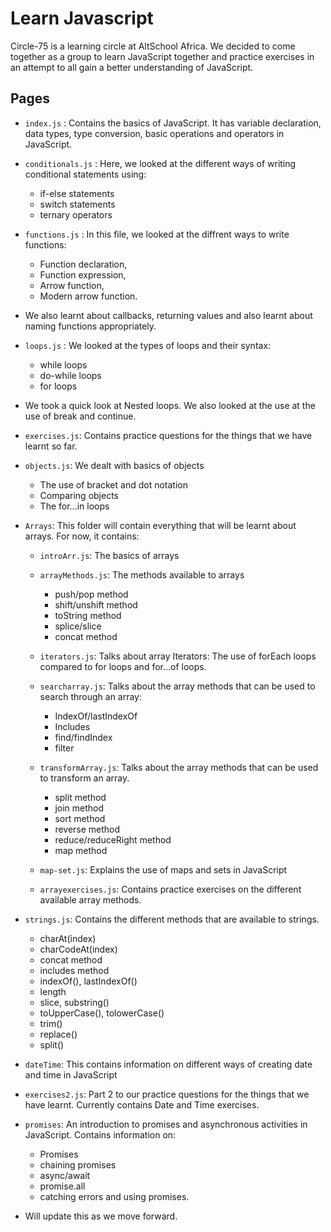 # Learn Javascript
 Circle-75 is a learning circle at AltSchool Africa. We decided to come together as a group to learn JavaScript together and practice exercises in an attempt to all gain a better understanding of JavaScript.

## Pages
- `index.js` : Contains the basics of JavaScript. It has variable declaration, data types, type  conversion, basic operations and operators in JavaScript.

- `conditionals.js` : Here, we looked at the different ways of writing conditional statements using:
    - if-else statements
    - switch statements
    - ternary operators

- `functions.js` : In this file, we looked at the diffrent ways to write functions: 
    - Function declaration, 
    - Function expression, 
    - Arrow function, 
    - Modern arrow function. 
- We also learnt about callbacks, returning values and also learnt about naming functions appropriately. 

- `loops.js` : We looked at the types of loops and their syntax:
    - while loops
    - do-while loops
    - for loops
- We took a quick look at Nested loops. We also looked at the use at the use of break and continue.

- `exercises.js`: Contains practice questions for the things that we have learnt so far.

- `objects.js`: We dealt with  basics of objects
    - The use of bracket and dot notation
    - Comparing objects
    - The for...in loops

- `Arrays`: This folder will contain everything that will be learnt about arrays. For now, it contains:
    - `introArr.js`: The basics of arrays
    - `arrayMethods.js`: The methods available to arrays
        - push/pop method
        - shift/unshift method
        - toString method
        - splice/slice
        - concat method
    - `iterators.js`: Talks about array Iterators: The use of forEach loops compared to for loops and for...of loops.
    - `searcharray.js`: Talks about the array methods that can be used to search through an array:
        - IndexOf/lastIndexOf
        - Includes
        - find/findIndex
        - filter
    - `transformArray.js`: Talks about the array methods that can be used to transform an array.
        - split method
        - join method
        - sort method
        - reverse method
        - reduce/reduceRight method
        - map method
    - `map-set.js`: Explains the use of maps and sets in JavaScript

    - `arrayexercises.js`: Contains practice exercises on the different available array methods.
- `strings.js`: Contains the different methods that are available to strings.
    - charAt(index)
    - charCodeAt(index)
    - concat method
    - includes method
    - indexOf(), lastIndexOf()
    - length
    - slice, substring()
    - toUpperCase(), tolowerCase()
    - trim()
    - replace()
    - split()

- `dateTime`: This contains information on different ways of creating date and time in JavaScript

- `exercises2.js`: Part 2 to our practice questions for the things that we have learnt. Currently contains Date and Time exercises.

- `promises`: An introduction to promises and asynchronous activities in JavaScript. Contains information on:
    - Promises
    - chaining promises
    - async/await
    - promise.all
    - catching errors and using promises.

- Will update this as we move forward.
